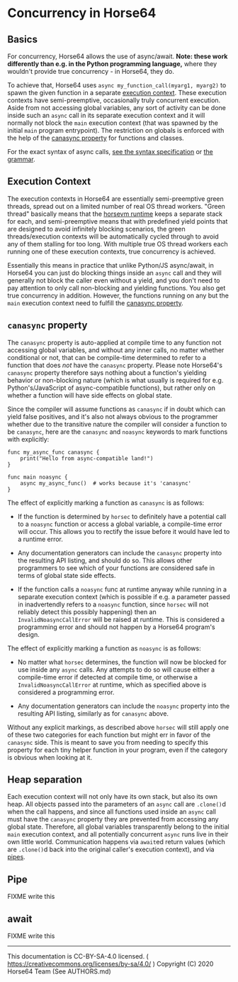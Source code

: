 
# Concurrency in Horse64

## Basics

For concurrency, Horse64 allows the use of async/await. **Note: these work
differently than e.g. in the Python programming language,** where they
wouldn't provide true concurrency - in Horse64, they do.

To achieve that, Horse64 uses `async my_function_call(myarg1, myarg2)` to
spawn the given function in a separate [execution context](
#execution-context). These execution contexts have semi-preemptive,
occasionally truly concurrent execution. Aside from not accessing global
variables, any sort of activity can be done inside such an `async` call
in its separate execution context and it will normally not block the
`main` execution context (that was spawned by the initial `main` program
entrypoint). The restriction on globals is enforced with the help of the
[canasync property](#canasync-property) for functions and classes.

For the exact syntax of async calls, [see the syntax specification](
Horse64.md#async-await) or [the grammar](Horse64%20Grammar.md).


## Execution Context

The execution contexts in Horse64 are essentially semi-preemptive green
threads, spread out on a limited number of real OS thread workers.
"Green thread" basically means that the [horsevm runtime](
../Misc%20Tooling/horsevm.md) keeps a separate stack for each, and
semi-preemptive means that with predefined yield points that are designed
to avoid infinitely blocking scenarios, the green threads/execution contexts
will be automatically cycled through to avoid any of them stalling for
too long. With multiple true OS thread workers each running one of these
execution contexts, true concurrency is achieved.

Essentially this means in practice that unlike Python/JS async/await,
in Horse64 you can just do blocking things inside an `async` call
and they will generally not block the caller even without a yield,
and you don't need to pay attention to only call non-blocking and
yielding functions. You also get true concurrency in addition. However,
the functions running on any but the `main` execution context need
to fulfill the [canasync property](#canasync-property).


## `canasync` property

The `canasync` property is auto-applied at compile time to any function
not accessing global variables, and without any inner calls, no matter
whether conditional or not, that can be compile-time determined to
refer to a function that does *not* have the `canasync` property.
Please note Horse64's `canasync` property therefore says nothing about
a function's yielding behavior or non-blocking nature (which is what
usually is required for e.g. Python's/JavaScript of async-compatible
functions), but rather only on whether a function will have side effects
on global state.

Since the compiler will assume functions as `canasync` if in doubt
which can yield false positives, and it's also not always obvious to the
programmer whether due to the transitive nature the compiler will consider
a function to be `canasync`, here are the `canasync` and `noasync`
keywords to mark functions with explicitly:

```horse64
func my_async_func canasync {
    print("Hello from async-compatible land!")
}

func main noasync {
    async my_async_func()  # works because it's 'canasync'
}
```

The effect of explicitly marking a function as `canasync` is as follows:

- If the function is determined by `horsec` to definitely have a
  potential call to a `noasync` function or access a global variable,
  a compile-time error will occur. This allows you to rectify the issue
  before it would have led to a runtime error.

- Any documentation generators can include the `canasync` property
  into the resulting API listing, and should do so. This allows other
  programmers to see which of your functions are considered safe in
  terms of global state side effects.

- If the function calls a `noasync` func at runtime anyway while running
  in a separate execution context (which is possible if e.g. a parameter
  passed in inadvertendly refers to a `noasync` function, since `horsec`
  will not reliably detect this possibly happening) then an
  `InvalidNoasyncCallError` will be raised at runtime.
  This is considered a programming error and should not happen by a
  Horse64 program's design.

The effect of explicitly marking a function as `noasync` is as follows:

- No matter what `horsec` determines, the function will now be blocked
  for use inside any `async` calls. Any attempts to do so will cause
  either a compile-time error if detected at compile time, or otherwise
  a `InvalidNoasyncCallError` at runtime, which as specified above is
  considered a programming error.

- Any documentation generators can include the `noasync` property
  into the resulting API listing, similarly as for `canasync` above.

Without any explicit markings, as described above `horsec` will still
apply one of these two categories for each function but might err in
favor of the `canasync` side. This is meant to save you from needing to
specify this property for each tiny helper function in your program,
even if the category is obvious when looking at it.


## Heap separation

Each execution context will not only have its own stack, but also
its own heap. All objects passed into the parameters of an `async`
call are `.clone()`d when the call happens, and since all functions
used inside an `async` call must have the `canasync` property they
are prevented from accessing any global state. Therefore, all global
variables transparently belong to the initial `main` execution context,
and all potentially concurrent `async` runs live in their own little
world. Communication happens via `await`ed return values (which are
`.clone()`d back into the original caller's execution context), and
via [pipes](#pipe).


## Pipe

FIXME write this


## await

FIXME write this

---
This documentation is CC-BY-SA-4.0 licensed.
( https://creativecommons.org/licenses/by-sa/4.0/ )
Copyright (C) 2020 Horse64 Team (See AUTHORS.md)
